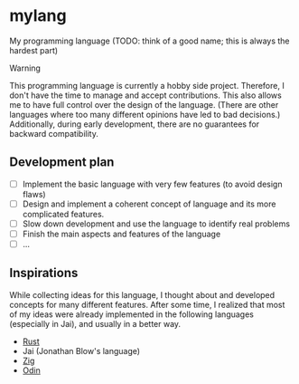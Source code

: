# mylang

My programming language (TODO: think of a good name; this is always the hardest part)

> [!WARNING]
> This programming language is currently a hobby side project. Therefore, I don't have the time to manage and accept contributions. This also allows me to have full control over the design of the language. (There are other languages where too many different opinions have led to bad decisions.)
> Additionally, during early development, there are no guarantees for backward compatibility.

## Development plan

- [ ] Implement the basic language with very few features (to avoid design flaws)
- [ ] Design and implement a coherent concept of language and its more complicated features.
- [ ] Slow down development and use the language to identify real problems
- [ ] Finish the main aspects and features of the language
- [ ] ...

## Inspirations

While collecting ideas for this language, I thought about and developed concepts for many different features. After some time, I realized that most of my ideas were already implemented in the following languages (especially in Jai), and usually in a better way.

* [Rust](https://github.com/rust-lang/rust)
* Jai (Jonathan Blow's language)
* [Zig](https://github.com/ziglang/zig)
* [Odin](https://github.com/odin-lang/Odin)
